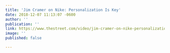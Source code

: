 ```yaml
---
title: 'Jim Cramer on Nike: Personalization Is Key'
date: 2018-12-07 11:13:07 -0600
author: ''
publication: ''
link: https://www.thestreet.com/video/jim-cramer-on-nike-personalization-is-key-14550988?utm_source=hs_email&utm_medium=email&utm_content=2&_hsenc=p2ANqtz-_4_dgxTd3E3geAoAkJ2Fmvp6xStVJMM_KPjHwas20scCRbmBYwiU8LHXfiCYoQKoFtus44OepIghp_dpBMyOQgl-SMuEa8gBVxmpYqxDj_xCeF8F0&_hsmi=2
image: ''
published: false

---
```

